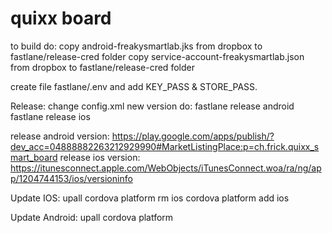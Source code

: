 # quixx board

to build do:
copy android-freakysmartlab.jks from dropbox to fastlane/release-cred folder
copy service-account-freakysmartlab.json from dropbox to fastlane/release-cred folder

create file fastlane/.env and add KEY_PASS & STORE_PASS.

Release:
change config.xml new version
do:
fastlane release android
fastlane release ios

release android version: https://play.google.com/apps/publish/?dev_acc=04888882263212929990#MarketListingPlace:p=ch.frick.quixx_smart_board
release ios version: https://itunesconnect.apple.com/WebObjects/iTunesConnect.woa/ra/ng/app/1204744153/ios/versioninfo

Update IOS:
upall
cordova platform rm ios
cordova platform add ios

Update Android:
upall
cordova platform 
